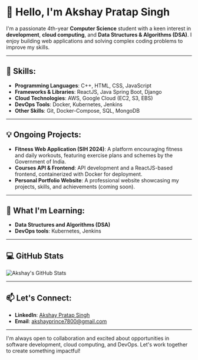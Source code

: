 # 👋 Hello, I'm Akshay Pratap Singh

I'm a passionate 4th-year **Computer Science** student with a keen interest in **development**, **cloud computing**, and **Data Structures & Algorithms (DSA)**. I enjoy building web applications and solving complex coding problems to improve my skills.

---

## 🚀 Skills:
- **Programming Languages**: C++, HTML, CSS, JavaScript
- **Frameworks & Libraries**: ReactJS, Java Spring Boot, Django
- **Cloud Technologies**: AWS, Google Cloud (EC2, S3, EBS)
- **DevOps Tools**: Docker, Kubernetes, Jenkins
- **Other Skills**: Git, Docker-Compose, SQL, MongoDB

---

## 💡 Ongoing Projects:
- **Fitness Web Application (SIH 2024)**: A platform encouraging fitness and daily workouts, featuring exercise plans and schemes by the Government of India.
- **Courses API & Frontend**: API development and a ReactJS-based frontend, containerized with Docker for deployment.
- **Personal Portfolio Website**: A professional website showcasing my projects, skills, and achievements (coming soon).

---

## 🌱 What I'm Learning:
- **Data Structures and Algorithms (DSA)**
- **DevOps tools**: Kubernetes, Jenkins

---

## 💻 GitHub Stats
![Akshay's GitHub Stats](https://github-readme-stats.vercel.app/api?username=akshayconqurers&show_icons=true&theme=dark)

---

## 📫 Let's Connect:
- **LinkedIn**: [Akshay Pratap Singh](https://www.linkedin.com/in/akshay-pratap-singh-a309b8250)
- **Email**: akshayprince7800@gmail.com

---

I'm always open to collaboration and excited about opportunities in software development, cloud computing, and DevOps. Let's work together to create something impactful!
